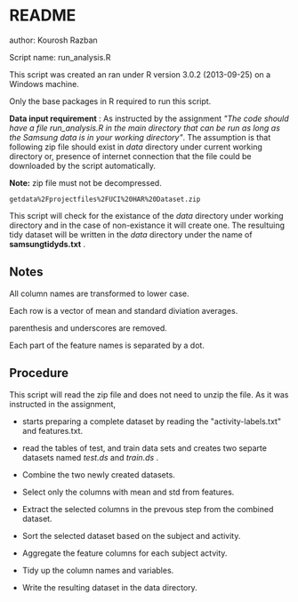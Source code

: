 README
===========================================================

author: Kourosh Razban

Script name: run_analysis.R 
 

This script was created an ran under R version 3.0.2 (2013-09-25)
on a Windows machine. 

Only the base packages in R required to run this script. 

**Data input requirement** : As instructed by the assignment _"The code should have a file run_analysis.R
in the main directory that can be run as long as the Samsung data is in your working directory"_. The assumption is that following zip file should exist in _data_ directory under current working directory or, presence of internet connection that the file could be downloaded by the script automatically.

**Note:** zip file must not be decompressed. 


```
getdata%2Fprojectfiles%2FUCI%20HAR%20Dataset.zip

```
This script will check for the existance of the _data_ directory under working directory and in the case of non-existance it will create one. The resultuing tidy dataset will be written in the _data_ directory under the name of __samsungtidyds.txt__ .

Notes
--------
All column names are transformed to lower case.

Each row is a vector of mean and standard diviation averages.

parenthesis and underscores are removed.

Each part of the feature names is separated by a dot.




## Procedure

This script will read the zip file and does not need  to unzip the file. As it was instructed in the assignment, 

* starts preparing a complete dataset by reading the "activity-labels.txt" and features.txt.

* read the tables of test, and train data sets and creates two separte datasets named _test.ds_ and _train.ds_ .

* Combine the two newly created datasets.

* Select only the columns with mean and std from features.

* Extract the selected columns in the prevous step from the combined dataset.

* Sort the selected dataset based on the subject and activity.

* Aggregate the feature columns for each subject actvity.

* Tidy up the column names and variables.

* Write the resulting dataset in the data directory.